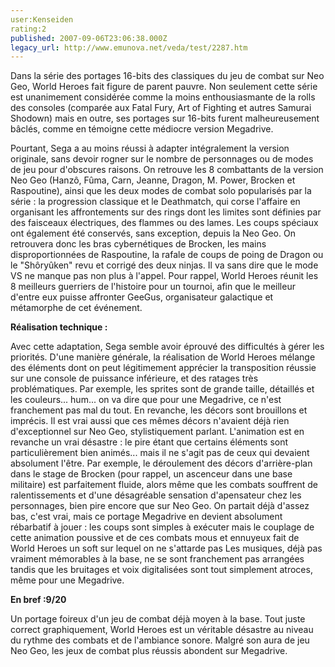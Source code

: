 ```yaml
---
user:Kenseiden
rating:2
published: 2007-09-06T23:06:38.000Z
legacy_url: http://www.emunova.net/veda/test/2287.htm
---
```

Dans la série des portages 16-bits des classiques du jeu de combat sur Neo Geo, World Heroes fait figure de parent pauvre. Non seulement cette série est unanimement considérée comme la moins enthousiasmante de la rolls des consoles (comparée aux Fatal Fury, Art of Fighting et autres Samurai Shodown) mais en outre, ses portages sur 16-bits furent malheureusement bâclés, comme en témoigne cette médiocre version Megadrive.  

  

Pourtant, Sega a au moins réussi à adapter intégralement la version originale, sans devoir rogner sur le nombre de personnages ou de modes de jeu pour d'obscures raisons. On retrouve les 8 combattants de la version Neo Geo (Hanzô, Fûma, Carn, Jeanne, Dragon, M. Power, Brocken et Raspoutine), ainsi que les deux modes de combat solo popularisés par la série : la progression classique et le Deathmatch, qui corse l'affaire en organisant les affrontements sur des rings dont les limites sont définies par des faisceaux électriques, des flammes ou des lames. Les coups spéciaux ont également été conservés, sans exception, depuis la Neo Geo. On retrouvera donc les bras cybernétiques de Brocken, les mains disproportionnées de Raspoutine, la rafale de coups de poing de Dragon ou le "Shôryûken" revu et corrigé des deux ninjas. Il va sans dire que le mode VS ne manque pas non plus à l'appel. Pour rappel, World Heroes réunit les 8 meilleurs guerriers de l'histoire pour un tournoi, afin que le meilleur d'entre eux puisse affronter GeeGus, organisateur galactique et métamorphe de cet événement.  

  

**Réalisation technique :**  

Avec cette adaptation, Sega semble avoir éprouvé des difficultés à gérer les priorités. D'une manière générale, la réalisation de World Heroes mélange des éléments dont on peut légitimement apprécier la transposition réussie sur une console de puissance inférieure, et des ratages très problématiques. Par exemple, les sprites sont de grande taille, détaillés et les couleurs... hum... on va dire que pour une Megadrive, ce n'est franchement pas mal du tout. En revanche, les décors sont brouillons et imprécis. Il est vrai aussi que ces mêmes décors n'avaient déjà rien d'exceptionnel sur Neo Geo, stylistiquement parlant. L'animation est en revanche un vrai désastre : le pire étant que certains éléments sont particulièrement bien animés... mais il ne s'agit pas de ceux qui devaient absolument l'être. Par exemple, le déroulement des décors d'arrière-plan dans le stage de Brocken (pour rappel, un ascenceur dans une base militaire) est parfaitement fluide, alors même que les combats souffrent de ralentissements et d'une désagréable sensation d'apensateur chez les personnages, bien pire encore que sur Neo Geo. On partait déjà d'assez bas, c'est vrai, mais ce portage Megadrive en devient absolument rébarbatif à jouer : les coups sont simples à exécuter mais le couplage de cette animation poussive et de ces combats mous et ennuyeux fait de World Heroes un soft sur lequel on ne s'attarde pas Les musiques, déjà pas vraiment mémorables à la base, ne se sont franchement pas arrangées tandis que les bruitages et voix digitalisées sont tout simplement atroces, même pour une Megadrive.  

  

**En bref :9/20**  

Un portage foireux d'un jeu de combat déjà moyen à la base. Tout juste correct graphiquement, World Heroes est un véritable désastre au niveau du rythme des combats et de l'ambiance sonore. Malgré son aura de jeu Neo Geo, les jeux de combat plus réussis abondent sur Megadrive.